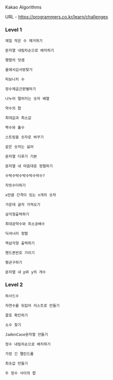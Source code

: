 Kakao Algorithms

URL - https://programmers.co.kr/learn/challenges

### Level 1

    제일 작은 수 제거하기

    문자열 내림차순으로 배치하기

    행렬의 덧셈

    울에서김서방찾기

    피보나치 수

    정수제곱근판별하기

    나누어 떨어지는 숫자 배열
    
    약수의 합

    최대값과 최소값

    짝수와 홀수

    스트링을 숫자로 바꾸기

    같은 숫자는 싫어

    문자열 다루기 기본

    문자열 내 마음대로 정렬하기

    수박수박수박수박수박수?

    자릿수더하기

    x만큼 간격이 있는 n개의 숫자

    가운데 글자 가져오기

    삼각형출력하기

    최대공약수와 최소공배수

    딕셔너리 정렬

    역삼각형 출력하기

    핸드폰번호 가리기

    평균구하기

    문자열 내 p와 y의 개수

### Level 2

    하사드수

    자연수를 뒤집어 리스트로 만들기

    괄호 확인하기

    소수 찾기

    JadenCase문자열 만들기

    정수 내림차순으로 배치하기

    가장 긴 팰린드롬

    최솟값 만들기

    두 정수 사이의 합